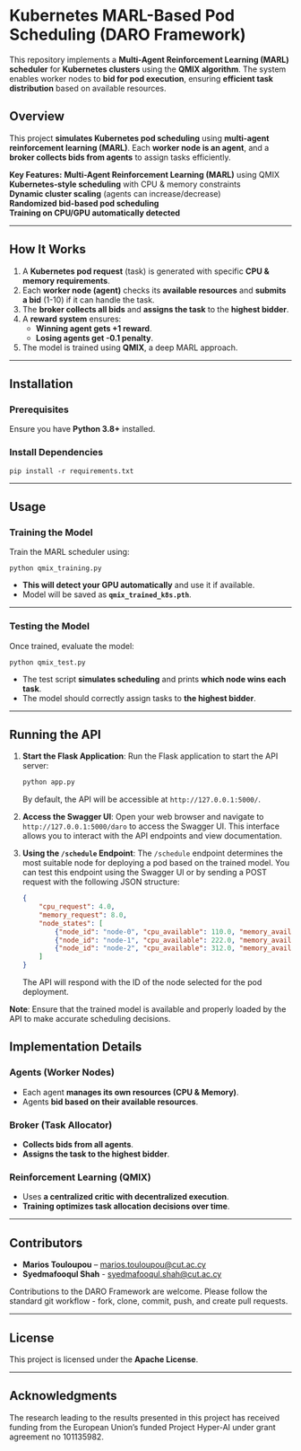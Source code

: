 
# Kubernetes MARL-Based Pod Scheduling (DARO Framework)

This repository implements a **Multi-Agent Reinforcement Learning (MARL) scheduler** for **Kubernetes clusters** using the **QMIX algorithm**. The system enables worker nodes to **bid for pod execution**, ensuring **efficient task distribution** based on available resources.

## Overview
This project **simulates Kubernetes pod scheduling** using **multi-agent reinforcement learning (MARL)**. Each **worker node is an agent**, and a **broker collects bids from agents** to assign tasks efficiently.

**Key Features:**
**Multi-Agent Reinforcement Learning (MARL)** using QMIX  
**Kubernetes-style scheduling** with CPU & memory constraints  
**Dynamic cluster scaling** (agents can increase/decrease)  
**Randomized bid-based pod scheduling**  
**Training on CPU/GPU automatically detected**  

---

## How It Works
1. A **Kubernetes pod request** (task) is generated with specific **CPU & memory requirements**.
2. Each **worker node (agent)** checks its **available resources** and **submits a bid** (1-10) if it can handle the task.
3. The **broker collects all bids** and **assigns the task** to the **highest bidder**.
4. A **reward system** ensures:
   - **Winning agent gets +1 reward**.
   - **Losing agents get -0.1 penalty**.
5. The model is trained using **QMIX**, a deep MARL approach.

---

## Installation
### Prerequisites
Ensure you have **Python 3.8+** installed.  

### Install Dependencies
```
pip install -r requirements.txt
```

---

## Usage

### Training the Model
Train the MARL scheduler using:
```
python qmix_training.py
```
- **This will detect your GPU automatically** and use it if available.
- Model will be saved as **`qmix_trained_k8s.pth`**.

---

### Testing the Model
Once trained, evaluate the model:
```
python qmix_test.py
```
- The test script **simulates scheduling** and prints **which node wins each task**.
- The model should correctly assign tasks to **the highest bidder**.

---
## Running the API

1. **Start the Flask Application**:
   Run the Flask application to start the API server:
   ```bash
   python app.py
   ```
   By default, the API will be accessible at `http://127.0.0.1:5000/`.

2. **Access the Swagger UI**:
   Open your web browser and navigate to `http://127.0.0.1:5000/daro` to access the Swagger UI. This interface allows you to interact with the API endpoints and view documentation.

3. **Using the `/schedule` Endpoint**:
   The `/schedule` endpoint determines the most suitable node for deploying a pod based on the trained model. You can test this endpoint using the Swagger UI or by sending a POST request with the following JSON structure:
   ```json
   {
       "cpu_request": 4.0,
       "memory_request": 8.0,
       "node_states": [
           {"node_id": "node-0", "cpu_available": 110.0, "memory_available": 20.0},
           {"node_id": "node-1", "cpu_available": 222.0, "memory_available": 6.0},
           {"node_id": "node-2", "cpu_available": 312.0, "memory_available": 30.0}
       ]
   }
   ```
   The API will respond with the ID of the node selected for the pod deployment.

**Note**: Ensure that the trained model is available and properly loaded by the API to make accurate scheduling decisions.

## Implementation Details
### Agents (Worker Nodes)
- Each agent **manages its own resources (CPU & Memory)**.
- Agents **bid based on their available resources**.

### Broker (Task Allocator)
- **Collects bids from all agents**.
- **Assigns the task to the highest bidder**.

### Reinforcement Learning (QMIX)
- Uses **a centralized critic with decentralized execution**.
- **Training optimizes task allocation decisions over time**.

---

## Contributors
- **Marios Touloupou** –  marios.touloupou@cut.ac.cy
- **Syedmafooqul Shah** - syedmafooqul.shah@cut.ac.cy


Contributions to the DARO Framework are welcome. Please follow the standard git workflow - fork, clone, commit, push, and create pull requests.

---

## License
This project is licensed under the **Apache License**.

---

## Acknowledgments

The research leading to the results presented in this project has received funding from the European Union’s funded Project Hyper-AI under grant agreement no 101135982.
